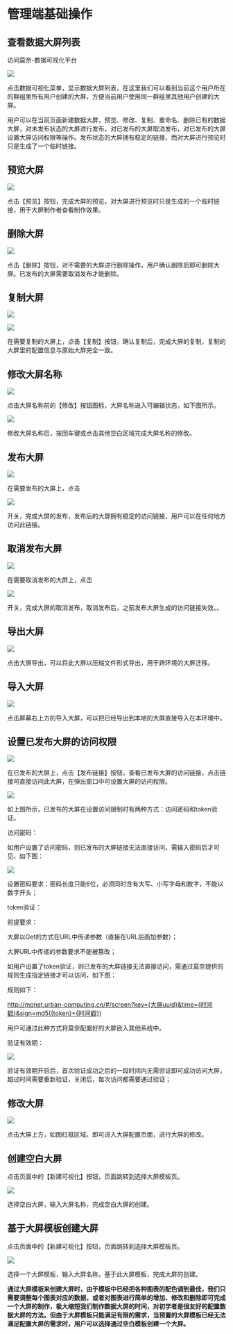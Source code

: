# 管理端基础操作

## 查看数据大屏列表

访问莫奈-数据可视化平台

![](http://storage.360buyimg.com/docs-image/e38cadd6807b4253a865234519381cfd.png)

点击数据可视化菜单，显示数据大屏列表，在这里我们可以看到当前这个用户所在的群组里所有用户创建的大屏，方便当前用户使用同一群组里其他用户创建的大屏。

用户可以在当前页面新建数据大屏，预览、修改、复制、重命名、删除已有的数据大屏，对未发布状态的大屏进行发布，对已发布的大屏取消发布，对已发布的大屏设置大屏访问权限等操作。发布状态的大屏拥有稳定的链接，而对大屏进行预览时只是生成了一个临时链接。

## 预览大屏

![](http://storage.360buyimg.com/docs-image/ba848089e9eea26082f2320b5419e4f8.png)

点击【预览】按钮，完成大屏的预览，对大屏进行预览时只是生成的一个临时链接，用于大屏制作者查看制作效果。

## 删除大屏

![](http://storage.360buyimg.com/docs-image/4de9188bf29e6e538e33b57fb8d2c41e.png)

点击【删除】按钮，对不需要的大屏进行删除操作，用户确认删除后即可删除大屏。已发布的大屏需要取消发布才能删除。

## 复制大屏

![](http://storage.360buyimg.com/docs-image/471583ed7c8739f34880ed26058263c7.png)

![](http://storage.360buyimg.com/docs-image/d219cb21581482e344188c82cf6aa4c6.png)

在需要复制的大屏上，点击【复制】按钮，确认复制后，完成大屏的复制，复制的大屏里的配置信息与原始大屏完全一致。

## 修改大屏名称

![](http://storage.360buyimg.com/docs-image/a565390a0e2b4da88141ee3bc0a090d0.png)

点击大屏名称前的【修改】按钮图标，大屏名称进入可编辑状态，如下图所示。

![](http://storage.360buyimg.com/docs-image/108b9df648f522947a694b27e12a3cf4.png)

修改大屏名称后，按回车键或点击其他空白区域完成大屏名称的修改。

## 发布大屏

![](http://storage.360buyimg.com/docs-image/70862de2fd37df59e72d0533f4740b4c.png)

在需要发布的大屏上，点击

![](http://storage.360buyimg.com/docs-image/60f1a363ce2ed7fbb122d0c8ece13bef.png)

开关，完成大屏的发布，发布后的大屏拥有稳定的访问链接，用户可以在任何地方访问此链接。

## 取消发布大屏

![](http://storage.360buyimg.com/docs-image/c14ea0b334ca177abc02b59aa8cf09b8.png)

在需要取消发布的大屏上，点击

![](http://storage.360buyimg.com/docs-image/0d653652f8bdd066fa79fb4b9799f88c.png)

开关，完成大屏的取消发布，取消发布后，之前发布大屏生成的访问链接失效。。

## 导出大屏

![](http://storage.360buyimg.com/docs-image/1593574635.png)

点击大屏导出，可以将此大屏以压缩文件形式导出，用于跨环境的大屏迁移。

## 导入大屏
![](http://storage.360buyimg.com/docs-image/1593574811.png)

点击屏幕右上方的导入大屏，可以把已经导出到本地的大屏直接导入在本环境中。

## 设置已发布大屏的访问权限

![](http://storage.360buyimg.com/docs-image/7f7519efc0844df98efcdc3090555b23.png)

在已发布的大屏上，点击【发布链接】按钮，查看已发布大屏的访问链接，点击链接可直接访问此大屏，在弹出窗口中可设置大屏的访问权限。

![](http://storage.360buyimg.com/docs-image/44ec07afcea1475ab8da6c3f735e53c4.png)

如上图所示，已发布的大屏在设置访问限制时有两种方式：访问密码和token验证。

访问密码：

如用户设置了访问密码，则已发布的大屏链接无法直接访问，需输入密码后才可见，如下图：

![](http://storage.360buyimg.com/docs-image/dca0b4c24613496a8490fe522d753aa1.png)

设置密码要求：密码长度只能6位，必须同时含有大写、小写字母和数字，不能以数字开头；

token验证：

前提要求：

大屏以Get的方式在URL中传递参数（直接在URL后面加参数）；

大屏URL中传递的参数要求不能被篡改；

如用户设置了token验证，则已发布的大屏链接无法直接访问，需通过莫奈提供的规则生成指定链接才可以访问，如下图：

规则如下：

http://monet.urban-computing.cn/#/screen?key={大屏uuid}&time={时间戳}&sign=md5({token}+{时间戳})

用户可通过此种方式将莫奈配置好的大屏嵌入其他系统中。

验证有效期：

![](http://storage.360buyimg.com/docs-image/e9953c9e4f104a86ac192987958d0ef2.png)

验证有效期开启后，首次验证成功之后的一段时间内无需验证即可成功访问大屏，超过时间需要重新验证，关闭后，每次访问都需要通过验证；

## 修改大屏

![](http://storage.360buyimg.com/docs-image/ebd1d475fdac9b396716dae0c0a2ad3f.png)

点击大屏上方，如图红框区域，即可进入大屏配置页面，进行大屏的修改。

## 创建空白大屏

点击页面中的【新建可视化】按钮，页面跳转到选择大屏模板页。

![](http://storage.360buyimg.com/docs-image/db5bfc427cf631d317be156212cd0081.png)

选择空白大屏，输入大屏名称，完成空白大屏的创建。

## 基于大屏模板创建大屏

点击页面中的【新建可视化】按钮，页面跳转到选择大屏模板页。

![](http://storage.360buyimg.com/docs-image/a49dd1606b3e6806d306b99122e5ac35.png)

选择一个大屏模板，输入大屏名称，基于此大屏模板，完成大屏的创建。

**通过大屏模板来创建大屏时，由于模板中已经把各种图表的配色调到最佳，我们只需要调整每个图表对应的数据，或者对图表进行简单的增加、修改和删除即可完成一个大屏的制作，极大缩短我们制作数据大屏的时间，对初学者是很友好的配置数据大屏的方法。但由于大屏模板只能满足有限的需求，当预置的大屏模板已经无法满足配置大屏的需求时，用户可以选择通过空白模板创建一个大屏。**


